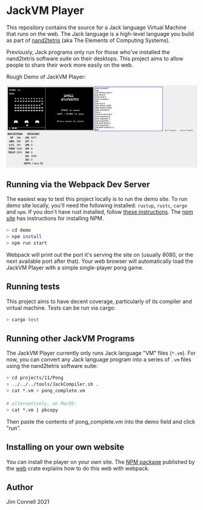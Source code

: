 # JackVM Player

This repository contains the source for a Jack language Virtual Machine that runs on the web.  The Jack language is a high-level language you build as part of [nand2tetris](https://www.nand2tetris.org) (aka The Elements of Computing Systems).

Previously, Jack programs only run for those who've installed the nand2tetris software suite on their desktops. This project aims to allow people to share their work more easily on the web.

Rough Demo of JackVM Player:

![Rough Demo](./doc/rough-demo.png)


## Running via the Webpack Dev Server

The easiest way to test this project locally is to run the demo site. To run demo site locally, you'll need the following installed: `rustup`, `rustc`, `cargo` and `npm`. If you don't have rust installed, follow [these instructions](https://www.rust-lang.org/tools/install). The [npm site](https://www.npmjs.com/get-npm) has instructions for installing NPM.

```sh
> cd demo
> npm install
> npm run start
```

Webpack will print out the port it's serving the site on (usually 8080, or the next available port after that). Your web browser will automatically load the JackVM Player with a simple single-player pong game.

## Running tests

This project aims to have decent coverage, particularly of its compiler and virtual machine. Tests can be run via cargo:

```sh
> cargo test
```

## Running other JackVM Programs

The JackVM Player currently only runs Jack language "VM" files (`*.vm`). For now, you can convert any Jack language program into a series of `.vm` files using the nand2tetris software suite:

```sh
> cd projects/11/Pong
> ../../../tools/JackCompiler.sh .
> cat *.vm > pong_complete.vm

# alternatively, on MacOS:
> cat *.vm | pbcopy
```

Then paste the contents of pong_complete.vm into the demo field and click "run".

## Installing on your own website

You can install the player on your own site. The [NPM package](http://npmjs.com/package/jackvm-player) published by the [web](./web) crate explains how to do this web with webpack.

## Author

Jim Connell 2021
